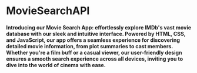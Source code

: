 # MovieSearchAPI

#### Introducing our Movie Search App: effortlessly explore IMDb's vast movie database with our sleek and intuitive interface. Powered by HTML, CSS, and JavaScript, our app offers a seamless experience for discovering detailed movie information, from plot summaries to cast members. Whether you're a film buff or a casual viewer, our user-friendly design ensures a smooth search experience across all devices, inviting you to dive into the world of cinema with ease.
